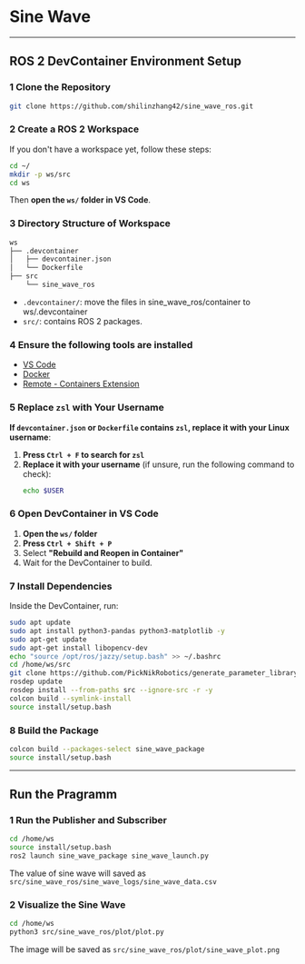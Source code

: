 # **Sine Wave**
---

## **ROS 2 DevContainer Environment Setup**

### **1 Clone the Repository**
```bash
git clone https://github.com/shilinzhang42/sine_wave_ros.git
```

### **2 Create a ROS 2 Workspace**
If you don't have a workspace yet, follow these steps:
```bash
cd ~/
mkdir -p ws/src
cd ws
```
Then **open the `ws/` folder in VS Code**.


### 3 **Directory Structure of Workspace**
```bash
ws
├── .devcontainer
│   ├── devcontainer.json
│   └── Dockerfile
├── src
    └── sine_wave_ros
```
- `.devcontainer/`: move the files in sine_wave_ros/container to ws/.devcontainer
- `src/`: contains ROS 2 packages.

### **4 Ensure the following tools are installed**
- [VS Code](https://code.visualstudio.com/)
- [Docker](https://docs.docker.com/get-docker/)
- [Remote - Containers Extension](https://marketplace.visualstudio.com/items?itemName=ms-vscode-remote.remote-containers)

### **5 Replace `zsl` with Your Username**
**If `devcontainer.json` or `Dockerfile` contains `zsl`, replace it with your Linux username**:
1. **Press `Ctrl + F` to search for `zsl`**
2. **Replace it with your username** (if unsure, run the following command to check):
   ```bash
   echo $USER
   ```

### **6 Open DevContainer in VS Code**
1. **Open the `ws/` folder**
2. **Press `Ctrl + Shift + P`**
3. Select **"Rebuild and Reopen in Container"**
4. Wait for the DevContainer to build.



### **7 Install Dependencies**
Inside the DevContainer, run:
```bash
sudo apt update
sudo apt install python3-pandas python3-matplotlib -y
sudo apt-get update
sudo apt-get install libopencv-dev
echo "source /opt/ros/jazzy/setup.bash" >> ~/.bashrc
cd /home/ws/src
git clone https://github.com/PickNikRobotics/generate_parameter_library.git
rosdep update
rosdep install --from-paths src --ignore-src -r -y
colcon build --symlink-install
source install/setup.bash
```
### **8 Build the Package**
```bash
colcon build --packages-select sine_wave_package
source install/setup.bash
```
---

## **Run the Pragramm**

### **1 Run the Publisher and Subscriber**

```bash
cd /home/ws
source install/setup.bash
ros2 launch sine_wave_package sine_wave_launch.py
```
The value of sine wave will saved as `src/sine_wave_ros/sine_wave_logs/sine_wave_data.csv`

### **2 Visualize the Sine Wave**

```bash
cd /home/ws
python3 src/sine_wave_ros/plot/plot.py
```

The image will be saved as `src/sine_wave_ros/plot/sine_wave_plot.png`